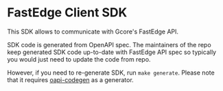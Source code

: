 # FastEdge Client SDK

This SDK allows to communicate with Gcore's FastEdge API.

SDK code is generated from OpenAPI spec. The maintainers of the repo keep generated SDK code up-to-date with FastEdge API spec so typically you would just need to update the code from repo.

However, if you need to re-generate SDK, run `make generate`. Please note that it requires [oapi-codegen](https://github.com/deepmap/oapi-codegen) as a generator.


